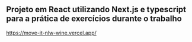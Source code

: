 ## Projeto em React utilizando Next.js e typescript para a prática de exercícios durante o trabalho 
https://move-it-nlw-wine.vercel.app/
